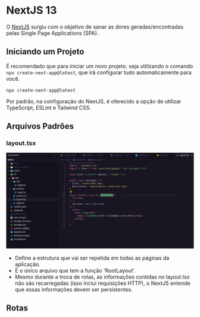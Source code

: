 # NextJS 13

O [NextJS](https://nextjs.org/) surgiu com o objetivo de sanar as dores
geradas/encontradas pelas Single Page Applications (SPA).

## Iniciando um Projeto

É recomendado que para iniciar um novo projeto, seja utilizando o comando
`npx create-next-app@latest`, que irá configurar tudo automaticamente para você.

```
npx create-next-app@latest
```

Por padrão, na configuração do NextJS, é oferecido a opção de utilizar
TypeScript, ESLint e Tailwind CSS.

## Arquivos Padrões

### layout.tsx

![Screen layout.tsx](./public/img-layout-tsx.png "layout.tsx screen")

- Define a estrutura que vai ser repetida em todas as páginas da aplicação.
- É o único arquivo que tem a função 'RootLayout'.
- Mesmo durante a troca de rotas, as informações contidas no layout.tsx não são
  recarregadas (isso inclui requisições HTTP), o NextJS entende que essas
  informações devem ser persistentes.

## Rotas
